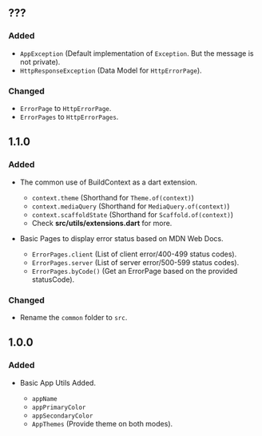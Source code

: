 ## ???

### Added

- `AppException` (Default implementation of `Exception`. But the message is not private).
- `HttpResponseException` (Data Model for `HttpErrorPage`).

### Changed

- `ErrorPage` to `HttpErrorPage`.
- `ErrorPages` to `HttpErrorPages`.

## 1.1.0

### Added

- The common use of BuildContext as a dart extension.

  - `context.theme` (Shorthand for `Theme.of(context)`)
  - `context.mediaQuery` (Shorthand for `MediaQuery.of(context)`)
  - `context.scaffoldState` (Shorthand for `Scaffold.of(context)`)
  - Check **src/utils/extensions.dart** for more.

- Basic Pages to display error status based on MDN Web Docs.
  - `ErrorPages.client` (List of client error/400-499 status codes).
  - `ErrorPages.server` (List of server error/500-599 status codes).
  - `ErrorPages.byCode()` (Get an ErrorPage based on the provided statusCode).

### Changed

- Rename the `common` folder to `src`.

## 1.0.0

### Added

- Basic App Utils Added.

  - `appName`
  - `appPrimaryColor`
  - `appSecondaryColor`
  - `AppThemes` (Provide theme on both modes).

